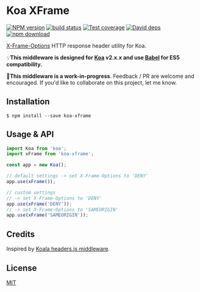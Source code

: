 # Koa XFrame

[![NPM version][npm-image]][npm-url]
[![build status][travis-image]][travis-url]
[![Test coverage][coveralls-image]][coveralls-url]
[![David deps][david-image]][david-url]
[![npm download][download-image]][download-url]

[X-Frame-Options](https://developer.mozilla.org/en-US/docs/Web/HTTP/X-Frame-Options) HTTP response header utility for Koa.

:bulb:**This middleware is designed for [Koa](https://github.com/koajs/koa) v2.x.x and use [Babel](https://babeljs.io/) for ES5 compatibility.**

:wrench:**This middleware is a work-in-progress**. Feedback / PR are welcome and encouraged. If you'd like to collaborate on this project, let me know.

## Installation

```
$ npm install --save koa-xframe
```

## Usage & API

```js
import Koa from 'koa';
import xFrame from 'koa-xframe';

const app = new Koa();

// default settings -> set X-Frame-Options to 'DENY'
app.use(xFrame());

// custom settings
// -> set X-Frame-Options to 'DENY'
app.use(xFrame('DENY'));
// -> set X-Frame-Options to 'SAMEORIGIN'
app.use(xFrame('SAMEORIGIN'));
```

## Credits

Inspired by [Koala headers.js middleware](https://github.com/koajs/koala/blob/master/lib/middleware/headers.js).

## License

[MIT](LICENSE)

[npm-image]: https://img.shields.io/npm/v/koa-xframe.svg?style=flat-square
[npm-url]: https://npmjs.org/package/koa-xframe
[travis-image]:https://img.shields.io/travis/broucz/koa-xframe.svg?style=flat-square
[travis-url]: https://travis-ci.org/broucz/koa-xframe
[coveralls-image]: https://img.shields.io/coveralls/broucz/koa-xframe.svg?style=flat-square
[coveralls-url]: https://coveralls.io/r/broucz/koa-xframe?branch=master
[david-image]: https://img.shields.io/david/broucz/koa-xframe.svg?style=flat-square
[david-url]: https://david-dm.org/broucz/koa-xframe
[download-image]: https://img.shields.io/npm/dm/koa-xframe.svg?style=flat-square
[download-url]: https://npmjs.org/package/koa-xframe
